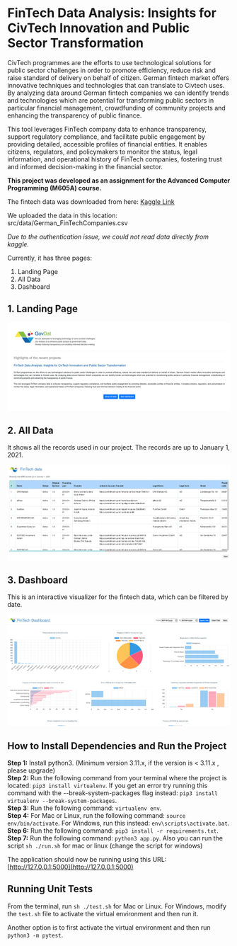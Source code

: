 # FinTech Data Analysis: Insights for CivTech Innovation and Public Sector Transformation

CivTech programmes are the efforts to use technological solutions for public sector challenges in order to promote efficiency, reduce risk and raise standard of delivery on behalf of citizen. German fintech market offers innovative techniques and technologies that can translate to Civtech uses. By analyzing data around German fintech companies we can identify trends and technologies which are potential for transforming public sectors in particular financial management, crowdfunding of community projects and enhancing the transparency of public finance.

This tool leverages FinTech company data to enhance transparency, support regulatory compliance, and facilitate public engagement by providing detailed, accessible profiles of financial entities. It enables citizens, regulators, and policymakers to monitor the status, legal information, and operational history of FinTech companies, fostering trust and informed decision-making in the financial sector.

**This project was developed as an assignment for the Advanced Computer Programming (M605A) course.**

The fintech data was downloaded from here: [Kaggle Link](https://www.kaggle.com/datasets/desalegngeb/german-fintech-companies)

We uploaded the data in this location: src/data/German_FinTechCompanies.csv

_Due to the authentication issue, we could not read data directly from kaggle._


Currently, it has three pages:

1. Landing Page
2. All Data
3. Dashboard

## 1. Landing Page

![alt text](static/image-2.png)

## 2. All Data

It shows all the records used in our project. The records are up to January 1, 2021.

![alt text](static/image.png)

## 3. Dashboard

This is an interactive visualizer for the fintech data, which can be filtered by date.

![alt text](static/image-1.png)

## How to Install Dependencies and Run the Project

   **Step 1:** Install python3. (Minimum version 3.11.x, if the version is < 3.11.x , please upgrade)  
   **Step 2:** Run the following command from your terminal where the project is located: `pip3 install virtualenv`. If you get an error try running this command with the --break-system-packages flag instead:  `pip3 install virtualenv --break-system-packages`.  
   **Step 3:** Run the following command: `virtualenv env`.       
   **Step 4:** For Mac or Linux, run the following command: `source env/bin/activate`. For Windows, run this instead: `env\scripts\activate.bat`.  
   **Step 6:** Run the following command: `pip3 install -r requirements.txt`.   
   **Step 7:** Run the following command: `python3 app.py`. Also you can run the script `sh ./run.sh` for mac or linux (change the script for windows)

   The application should now be running using this URL: [http://127.0.0.1:5000](http://127.0.0.1:5000)

## Running Unit Tests

From the terminal, run `sh ./test.sh` for Mac or Linux. For Windows, modify the `test.sh` file to activate the virtual environment and then run it.

Another option is to first activate the virtual environment and then run `python3 -m pytest`.

